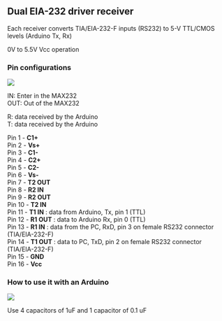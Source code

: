 ## Dual EIA-232 driver receiver

Each receiver converts TIA/EIA-232-F inputs (RS232) to 5-V TTL/CMOS levels (Arduino Tx, Rx)  

0V to 5.5V Vcc operation  

###  Pin configurations

![](max232_pin_configurations.png)

IN: Enter in the MAX232  
OUT: Out of the MAX232  

R: data received by the Arduino  
T: data received by the Arduino  

Pin 1 - **C1+**  
Pin 2 - **Vs+**  
Pin 3 - **C1-**  
Pin 4 - **C2+**  
Pin 5 - **C2-**  
Pin 6 - **Vs-**  
Pin 7 - **T2 OUT**  
Pin 8 - **R2 IN**  
Pin 9 - **R2 OUT**  
Pin 10 - **T2 IN**  
Pin 11 - **T1 IN** : data from Arduino, Tx, pin 1 (TTL)  
Pin 12 - **R1 OUT** : data to Arduino Rx, pin 0 (TTL)  
Pin 13 - **R1 IN** : data from  the PC, RxD, pin 3 on female RS232 connector (TIA/EIA-232-F)  
Pin 14 - **T1 OUT** : data to PC, TxD,  pin 2 on female RS232 connector (TIA/EIA-232-F)  
Pin 15 - **GND**  
Pin 16 - **Vcc**  

### How to use it with an Arduino

![](MAX232_with_arduino.png)

Use 4 capacitors of 1uF and 1 capacitor of 0.1 uF


